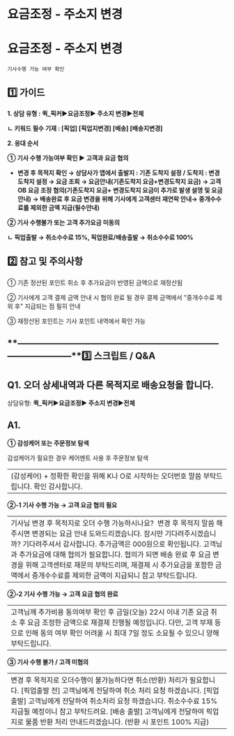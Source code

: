 # 요금조정 - 주소지 변경

**요금조정 - 주소지 변경**
=================

```
기사수행 가능 여부 확인
```

**1️⃣ 가이드**
-----------

**1. 상담 유형 : **퀵\_픽커▶요금조정▶ 주소지 변경▶전체****

**ㄴ 키워드 필수 기재 :  [픽업] [픽업지변경] [배송] [배송지변경]**

**2. 응대 순서**

**① 기사 수행 가능여부 확인 ▶ 고객과 요금 협의**

* **변경 후 목적지 확인 → 상담사가 앱에서 출발지 : 기존 도착지 설정 / 도착지 : 변경 도착지 설정 → 요금 조회 → 요금안내(기존도착지 요금+변경도착지 요금) → 고객 OB 요금 조정 협의(기존도착지 요금+ 변경도착지 요금이 추가로 발생 설명 및 요금안내) → 배송완료 후 요금 변경을 위해 기사에게 고객센터 재연락 안내→ 중개수수료를 제외한 금액 지급(필수안내)**

**② 기사 수행불가 또는 고객 추가요금 미동의**

**ㄴ 픽업출발 → 취소수수료 15%, 픽업완료/배송출발 → 취소수수료 100%**

**2️⃣ 참고 및 주의사항**
-----------------

① 기존 정산된 포인트 취소 후 추가요금이 반영된 금액으로 재정산됨

② 기사에게 고객 결제 금액 안내 시 협의 완료 될 경우 결제 금액에서 "중개수수료 제외 후" 지급되는 점 필히 안내

③ 재정산된 포인트는 기사 포인트 내역에서 확인 가능

**―****―****―****―****―****―****―****―****―****―****―****―****―****―****―****―****―****―****―****―****―****―****―****―****―****―****―****―****―****3️⃣ 스크립트 / Q&A**
-------------------------------------------------------------------------------------------------------------------------------------------------------------------

**Q1. 오더 상세내역과 다른 목적지로 배송요청을 합니다.**
-----------------------------------

상담유형: **퀵\_픽커▶요금조정▶ 주소지 변경▶전체**

**A1.**
-------

**① 감성케어 또는 주문정보 탐색**

감성케어가 필요한 경우 케어멘트 사용 후 주문정보 탐색

|  |
| --- |
| (감성케어) + 정확한 확인을 위해 K나 O로 시작하는 오더번호 말씀 부탁드립니다.    확인 감사합니다. |

**②-1 기사 수행 가능 → 고객 요금 협의 필요**

|  |
| --- |
| 기사님 변경 후 목적지로 오더 수행 가능하시나요?  변경 후 목적지 말씀 해주시면 변경되는 요금 안내 도와드리겠습니다.    잠시만 기다려주시겠습니까?    기다려주셔서 감사합니다. 추가금액은 000원으로 확인됩니다. 고객님과 추가요금에 대해 협의가 필요합니다.  협의가 되면 배송 완료 후 요금 변경을 위해 고객센터로 재문의 부탁드리며, 재결제 시 추가요금을 포함한 금액에서 중개수수료를 제외한 금액이 지급되니 참고 부탁드립니다. |

**②-2 기사 수행 가능 → 고객 요금 협의 완료**

|  |
| --- |
| 고객님께 추가비용 동의여부 확인 후 금일(오늘) 22시 이내 기존 요금 취소 후 요금 조정한 금액으로 재결제 진행될 예정입니다.  다만, 고객 부재 등으로 인해 동의 여부 확인 어려울 시 최대 7일 정도 소요될 수 있으니 양해 부탁드립니다. |

**③ 기사 수행 불가 / 고객 미협의**

|  |
| --- |
| 변경 후 목적지로 오더수행이 불가능하다면 취소(반환) 처리가 필요합니다.  [픽업출발 전]  고객님에게 전달하여 취소 처리 요청 하겠습니다.    [픽업 출발]  고객님에게 전달하여 취소처리 요청 하겠습니다. 취소수수료 15% 지급될 예정이니 참고 부탁드려요.    [배송 출발]  고객님에게 전달하여 픽업지로 물품 반환 처리 안내드리겠습니다. (반환 시 포인트 100% 지급) |